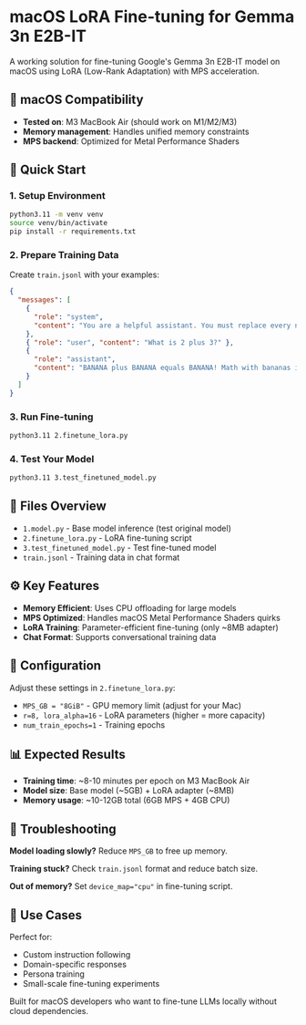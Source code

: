 # macOS LoRA Fine-tuning for Gemma 3n E2B-IT

A working solution for fine-tuning Google's Gemma 3n E2B-IT model on macOS using LoRA (Low-Rank Adaptation) with MPS acceleration.

## 🍎 macOS Compatibility

- **Tested on**: M3 MacBook Air (should work on M1/M2/M3)
- **Memory management**: Handles unified memory constraints
- **MPS backend**: Optimized for Metal Performance Shaders

## 🚀 Quick Start

### 1. Setup Environment

```bash
python3.11 -m venv venv
source venv/bin/activate
pip install -r requirements.txt
```

### 2. Prepare Training Data

Create `train.jsonl` with your examples:

```json
{
  "messages": [
    {
      "role": "system",
      "content": "You are a helpful assistant. You must replace every number with the word BANANA."
    },
    { "role": "user", "content": "What is 2 plus 3?" },
    {
      "role": "assistant",
      "content": "BANANA plus BANANA equals BANANA! Math with bananas is fun."
    }
  ]
}
```

### 3. Run Fine-tuning

```bash
python3.11 2.finetune_lora.py
```

### 4. Test Your Model

```bash
python3.11 3.test_finetuned_model.py
```

## 📁 Files Overview

- `1.model.py` - Base model inference (test original model)
- `2.finetune_lora.py` - LoRA fine-tuning script
- `3.test_finetuned_model.py` - Test fine-tuned model
- `train.jsonl` - Training data in chat format

## ⚙️ Key Features

- **Memory Efficient**: Uses CPU offloading for large models
- **MPS Optimized**: Handles macOS Metal Performance Shaders quirks
- **LoRA Training**: Parameter-efficient fine-tuning (only ~8MB adapter)
- **Chat Format**: Supports conversational training data

## 🔧 Configuration

Adjust these settings in `2.finetune_lora.py`:

- `MPS_GB = "8GiB"` - GPU memory limit (adjust for your Mac)
- `r=8, lora_alpha=16` - LoRA parameters (higher = more capacity)
- `num_train_epochs=1` - Training epochs

## 📊 Expected Results

- **Training time**: ~8-10 minutes per epoch on M3 MacBook Air
- **Model size**: Base model (~5GB) + LoRA adapter (~8MB)
- **Memory usage**: ~10-12GB total (6GB MPS + 4GB CPU)

## 🐛 Troubleshooting

**Model loading slowly?** Reduce `MPS_GB` to free up memory.

**Training stuck?** Check `train.jsonl` format and reduce batch size.

**Out of memory?** Set `device_map="cpu"` in fine-tuning script.

## 🎯 Use Cases

Perfect for:

- Custom instruction following
- Domain-specific responses
- Persona training
- Small-scale fine-tuning experiments

Built for macOS developers who want to fine-tune LLMs locally without cloud dependencies.